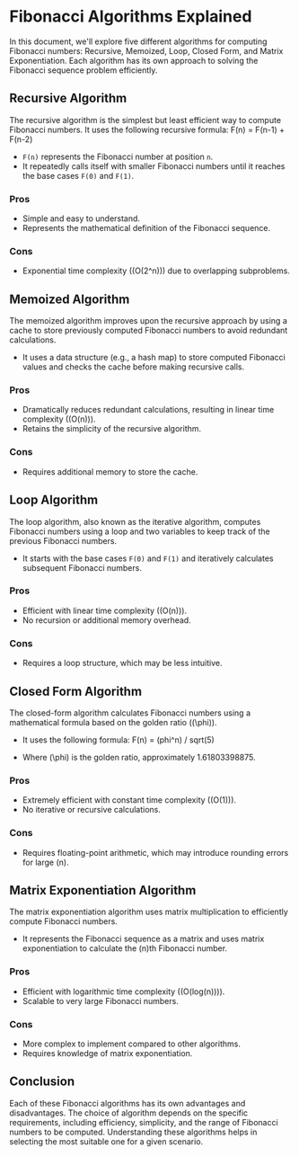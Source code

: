 # Fibonacci Algorithms Explained

In this document, we'll explore five different algorithms for computing Fibonacci numbers: Recursive, Memoized, Loop, Closed Form, and Matrix Exponentiation. Each algorithm has its own approach to solving the Fibonacci sequence problem efficiently.

## Recursive Algorithm

The recursive algorithm is the simplest but least efficient way to compute Fibonacci numbers. It uses the following recursive formula:
F(n) = F(n-1) + F(n-2)

- `F(n)` represents the Fibonacci number at position `n`.
- It repeatedly calls itself with smaller Fibonacci numbers until it reaches the base cases `F(0)` and `F(1)`.

### Pros

- Simple and easy to understand.
- Represents the mathematical definition of the Fibonacci sequence.

### Cons

- Exponential time complexity (\(O(2^n)\)) due to overlapping subproblems.

## Memoized Algorithm

The memoized algorithm improves upon the recursive approach by using a cache to store previously computed Fibonacci numbers to avoid redundant calculations.

- It uses a data structure (e.g., a hash map) to store computed Fibonacci values and checks the cache before making recursive calls.

### Pros

- Dramatically reduces redundant calculations, resulting in linear time complexity (\(O(n)\)).
- Retains the simplicity of the recursive algorithm.

### Cons

- Requires additional memory to store the cache.

## Loop Algorithm

The loop algorithm, also known as the iterative algorithm, computes Fibonacci numbers using a loop and two variables to keep track of the previous Fibonacci numbers.

- It starts with the base cases `F(0)` and `F(1)` and iteratively calculates subsequent Fibonacci numbers.

### Pros

- Efficient with linear time complexity (\(O(n)\)).
- No recursion or additional memory overhead.

### Cons

- Requires a loop structure, which may be less intuitive.

## Closed Form Algorithm

The closed-form algorithm calculates Fibonacci numbers using a mathematical formula based on the golden ratio (\(\phi\)).

- It uses the following formula:
F(n) = (phi^n) / sqrt(5)

- Where \(\phi\) is the golden ratio, approximately 1.61803398875.

### Pros

- Extremely efficient with constant time complexity (\(O(1)\)).
- No iterative or recursive calculations.

### Cons

- Requires floating-point arithmetic, which may introduce rounding errors for large \(n\).

## Matrix Exponentiation Algorithm

The matrix exponentiation algorithm uses matrix multiplication to efficiently compute Fibonacci numbers.

- It represents the Fibonacci sequence as a matrix and uses matrix exponentiation to calculate the \(n\)th Fibonacci number.

### Pros

- Efficient with logarithmic time complexity (\(O(log(n))\)).
- Scalable to very large Fibonacci numbers.

### Cons

- More complex to implement compared to other algorithms.
- Requires knowledge of matrix exponentiation.

## Conclusion

Each of these Fibonacci algorithms has its own advantages and disadvantages. The choice of algorithm depends on the specific requirements, including efficiency, simplicity, and the range of Fibonacci numbers to be computed. Understanding these algorithms helps in selecting the most suitable one for a given scenario.
